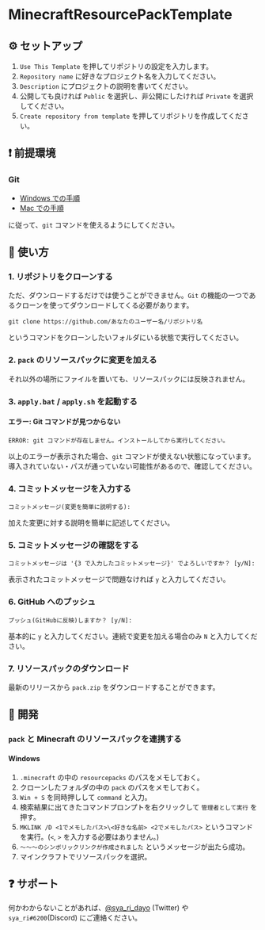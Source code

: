 # MinecraftResourcePackTemplate

## ⚙ セットアップ

1. `Use This Template` を押してリポジトリの設定を入力します。
2. `Repository name` に好きなプロジェクト名を入力してください。
3. `Description` にプロジェクトの説明を書いてください。
4. 公開しても良ければ `Public` を選択し、非公開にしたければ `Private` を選択してください。
5. `Create repository from template` を押してリポジトリを作成してください。

## ❗ 前提環境

### Git

- [Windows での手順](https://qiita.com/elu_jaune/items/280b4773a3a66c7956fe)
- [Mac での手順](https://qiita.com/suke_masa/items/4bed855628f7414293f8)

に従って、`git` コマンドを使えるようにしてください。

## 📖 使い方

### 1. リポジトリをクローンする

ただ、ダウンロードするだけでは使うことができません。`Git` の機能の一つであるクローンを使ってダウンロードしてくる必要があります。

```shell
git clone https://github.com/あなたのユーザー名/リポジトリ名
```

というコマンドをクローンしたいフォルダにいる状態で実行してください。

### 2. `pack` のリソースパックに変更を加える
それ以外の場所にファイルを置いても、リソースパックには反映されません。

### 3. `apply.bat` / `apply.sh` を起動する

#### エラー: Git コマンドが見つからない

```
ERROR: git コマンドが存在しません。インストールしてから実行してください。
```

以上のエラーが表示された場合、`git` コマンドが使えない状態になっています。導入されていない・パスが通っていない可能性があるので、確認してください。

### 4. コミットメッセージを入力する

```
コミットメッセージ(変更を簡単に説明する):
```

加えた変更に対する説明を簡単に記述してください。

### 5. コミットメッセージの確認をする

```
コミットメッセージは '{3 で入力したコミットメッセージ}' でよろしいですか？ [y/N]: 
```

表示されたコミットメッセージで問題なければ `y` と入力してください。

### 6. GitHub へのプッシュ

```
プッシュ(GitHubに反映)しますか？ [y/N]: 
```

基本的に `y` と入力してください。連続で変更を加える場合のみ `N` と入力してください。

### 7. リソースパックのダウンロード

最新のリリースから `pack.zip` をダウンロードすることができます。

## 🔧 開発

### `pack` と Minecraft のリソースパックを連携する

#### Windows

1. `.minecraft` の中の `resourcepacks` のパスをメモしておく。
2. クローンしたフォルダの中の `pack` のパスをメモしておく。
3. `Win + S` を同時押しして `command` と入力。
4. 検索結果に出てきたコマンドプロンプトを右クリックして `管理者として実行` を押す。
5. `MKLINK /D <1でメモしたパス>\<好きな名前> <2でメモしたパス>` というコマンドを実行。(`<`, `>` を入力する必要はありません。)
6. `～～～のシンボリックリンクが作成されました` というメッセージが出たら成功。
7. マインクラフトでリソースパックを選択。

## ❓ サポート

何かわからないことがあれば、[@sya_ri_dayo](https://twitter.com/sya_ri_dayo) (Twitter) や `sya_ri#6200`(Discord) にご連絡ください。
